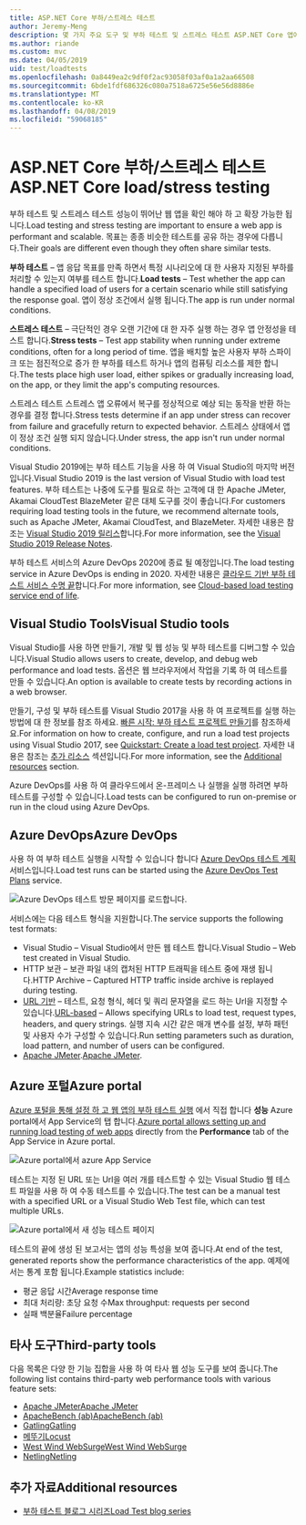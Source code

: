 ```yaml
---
title: ASP.NET Core 부하/스트레스 테스트
author: Jeremy-Meng
description: 몇 가지 주요 도구 및 부하 테스트 및 스트레스 테스트 ASP.NET Core 앱에 대 한 접근 방법에 알아봅니다.
ms.author: riande
ms.custom: mvc
ms.date: 04/05/2019
uid: test/loadtests
ms.openlocfilehash: 0a8449ea2c9df0f2ac93058f03af0a1a2aa66508
ms.sourcegitcommit: 6bde1fdf686326c080a7518a6725e56e56d8886e
ms.translationtype: MT
ms.contentlocale: ko-KR
ms.lasthandoff: 04/08/2019
ms.locfileid: "59068185"
---
```

# <a name="aspnet-core-loadstress-testing"></a><span data-ttu-id="f2db4-103">ASP.NET Core 부하/스트레스 테스트</span><span class="sxs-lookup"><span data-stu-id="f2db4-103">ASP.NET Core load/stress testing</span></span>

<span data-ttu-id="f2db4-104">부하 테스트 및 스트레스 테스트 성능이 뛰어난 웹 앱을 확인 해야 하 고 확장 가능한 됩니다.</span><span class="sxs-lookup"><span data-stu-id="f2db4-104">Load testing and stress testing are important to ensure a web app is performant and scalable.</span></span> <span data-ttu-id="f2db4-105">목표는 종종 비슷한 테스트를 공유 하는 경우에 다릅니다.</span><span class="sxs-lookup"><span data-stu-id="f2db4-105">Their goals are different even though they often share similar tests.</span></span>

<span data-ttu-id="f2db4-106">**부하 테스트** &ndash; 앱 응답 목표를 만족 하면서 특정 시나리오에 대 한 사용자 지정된 부하를 처리할 수 있는지 여부를 테스트 합니다.</span><span class="sxs-lookup"><span data-stu-id="f2db4-106">**Load tests** &ndash; Test whether the app can handle a specified load of users for a certain scenario while still satisfying the response goal.</span></span> <span data-ttu-id="f2db4-107">앱이 정상 조건에서 실행 됩니다.</span><span class="sxs-lookup"><span data-stu-id="f2db4-107">The app is run under normal conditions.</span></span>

<span data-ttu-id="f2db4-108">**스트레스 테스트** &ndash; 극단적인 경우 오랜 기간에 대 한 자주 실행 하는 경우 앱 안정성을 테스트 합니다.</span><span class="sxs-lookup"><span data-stu-id="f2db4-108">**Stress tests** &ndash; Test app stability when running under extreme conditions, often for a long period of time.</span></span> <span data-ttu-id="f2db4-109">앱을 배치할 높은 사용자 부하 스파이크 또는 점진적으로 증가 한 부하를 테스트 하거나 앱의 컴퓨팅 리소스를 제한 합니다.</span><span class="sxs-lookup"><span data-stu-id="f2db4-109">The tests place high user load, either spikes or gradually increasing load, on the app, or they limit the app's computing resources.</span></span>

<span data-ttu-id="f2db4-110">스트레스 테스트 스트레스 앱 오류에서 복구를 정상적으로 예상 되는 동작을 반환 하는 경우를 결정 합니다.</span><span class="sxs-lookup"><span data-stu-id="f2db4-110">Stress tests determine if an app under stress can recover from failure and gracefully return to expected behavior.</span></span> <span data-ttu-id="f2db4-111">스트레스 상태에서 앱이 정상 조건 실행 되지 않습니다.</span><span class="sxs-lookup"><span data-stu-id="f2db4-111">Under stress, the app isn't run under normal conditions.</span></span>

<span data-ttu-id="f2db4-112">Visual Studio 2019에는 부하 테스트 기능을 사용 하 여 Visual Studio의 마지막 버전입니다.</span><span class="sxs-lookup"><span data-stu-id="f2db4-112">Visual Studio 2019 is the last version of Visual Studio with load test features.</span></span> <span data-ttu-id="f2db4-113">부하 테스트는 나중에 도구를 필요로 하는 고객에 대 한 Apache JMeter, Akamai CloudTest BlazeMeter 같은 대체 도구를 것이 좋습니다.</span><span class="sxs-lookup"><span data-stu-id="f2db4-113">For customers requiring load testing tools in the future, we recommend alternate tools, such as Apache JMeter, Akamai CloudTest, and BlazeMeter.</span></span> <span data-ttu-id="f2db4-114">자세한 내용은 참조는 [Visual Studio 2019 릴리스](/visualstudio/releases/2019/release-notes#test-tools)합니다.</span><span class="sxs-lookup"><span data-stu-id="f2db4-114">For more information, see the [Visual Studio 2019 Release Notes](/visualstudio/releases/2019/release-notes#test-tools).</span></span>

<span data-ttu-id="f2db4-115">부하 테스트 서비스의 Azure DevOps 2020에 종료 될 예정입니다.</span><span class="sxs-lookup"><span data-stu-id="f2db4-115">The load testing service in Azure DevOps is ending in 2020.</span></span> <span data-ttu-id="f2db4-116">자세한 내용은 [클라우드 기반 부하 테스트 서비스 수명 끝](https://devblogs.microsoft.com/devops/cloud-based-load-testing-service-eol/)합니다.</span><span class="sxs-lookup"><span data-stu-id="f2db4-116">For more information, see [Cloud-based load testing service end of life](https://devblogs.microsoft.com/devops/cloud-based-load-testing-service-eol/).</span></span>

## <a name="visual-studio-tools"></a><span data-ttu-id="f2db4-117">Visual Studio Tools</span><span class="sxs-lookup"><span data-stu-id="f2db4-117">Visual Studio tools</span></span>

<span data-ttu-id="f2db4-118">Visual Studio를 사용 하면 만들기, 개발 및 웹 성능 및 부하 테스트를 디버그할 수 있습니다.</span><span class="sxs-lookup"><span data-stu-id="f2db4-118">Visual Studio allows users to create, develop, and debug web performance and load tests.</span></span> <span data-ttu-id="f2db4-119">옵션은 웹 브라우저에서 작업을 기록 하 여 테스트를 만들 수 있습니다.</span><span class="sxs-lookup"><span data-stu-id="f2db4-119">An option is available to create tests by recording actions in a web browser.</span></span>

<span data-ttu-id="f2db4-120">만들기, 구성 및 부하 테스트를 Visual Studio 2017을 사용 하 여 프로젝트를 실행 하는 방법에 대 한 정보를 참조 하세요. [빠른 시작: 부하 테스트 프로젝트 만들기](/visualstudio/test/quickstart-create-a-load-test-project?view=vs-2017)를 참조하세요.</span><span class="sxs-lookup"><span data-stu-id="f2db4-120">For information on how to create, configure, and run a load test projects using Visual Studio 2017, see [Quickstart: Create a load test project](/visualstudio/test/quickstart-create-a-load-test-project?view=vs-2017).</span></span> <span data-ttu-id="f2db4-121">자세한 내용은 참조는 [추가 리소스](#additional-resources) 섹션입니다.</span><span class="sxs-lookup"><span data-stu-id="f2db4-121">For more information, see the [Additional resources](#additional-resources) section.</span></span>

<span data-ttu-id="f2db4-122">Azure DevOps를 사용 하 여 클라우드에서 온-프레미스 나 실행을 실행 하려면 부하 테스트를 구성할 수 있습니다.</span><span class="sxs-lookup"><span data-stu-id="f2db4-122">Load tests can be configured to run on-premise or run in the cloud using Azure DevOps.</span></span>

## <a name="azure-devops"></a><span data-ttu-id="f2db4-123">Azure DevOps</span><span class="sxs-lookup"><span data-stu-id="f2db4-123">Azure DevOps</span></span>

<span data-ttu-id="f2db4-124">사용 하 여 부하 테스트 실행을 시작할 수 있습니다 합니다 [Azure DevOps 테스트 계획](/azure/devops/test/load-test/index?view=vsts) 서비스입니다.</span><span class="sxs-lookup"><span data-stu-id="f2db4-124">Load test runs can be started using the [Azure DevOps Test Plans](/azure/devops/test/load-test/index?view=vsts) service.</span></span>

![Azure DevOps 테스트 방문 페이지를 로드합니다.](./load-tests/_static/azure-devops-load-test.png)

<span data-ttu-id="f2db4-126">서비스에는 다음 테스트 형식을 지원합니다.</span><span class="sxs-lookup"><span data-stu-id="f2db4-126">The service supports the following test formats:</span></span>

* <span data-ttu-id="f2db4-127">Visual Studio &ndash; Visual Studio에서 만든 웹 테스트 합니다.</span><span class="sxs-lookup"><span data-stu-id="f2db4-127">Visual Studio &ndash; Web test created in Visual Studio.</span></span>
* <span data-ttu-id="f2db4-128">HTTP 보관 &ndash; 보관 파일 내의 캡처된 HTTP 트래픽을 테스트 중에 재생 됩니다.</span><span class="sxs-lookup"><span data-stu-id="f2db4-128">HTTP Archive &ndash; Captured HTTP traffic inside archive is replayed during testing.</span></span>
* <span data-ttu-id="f2db4-129">[URL 기반](/azure/devops/test/load-test/get-started-simple-cloud-load-test?view=vsts) &ndash; 테스트, 요청 형식, 헤더 및 쿼리 문자열을 로드 하는 Url을 지정할 수 있습니다.</span><span class="sxs-lookup"><span data-stu-id="f2db4-129">[URL-based](/azure/devops/test/load-test/get-started-simple-cloud-load-test?view=vsts) &ndash; Allows specifying URLs to load test, request types, headers, and query strings.</span></span> <span data-ttu-id="f2db4-130">실행 지속 시간 같은 매개 변수를 설정, 부하 패턴 및 사용자 수가 구성할 수 있습니다.</span><span class="sxs-lookup"><span data-stu-id="f2db4-130">Run setting parameters such as duration, load pattern, and number of users can be configured.</span></span>
* <span data-ttu-id="f2db4-131">[Apache JMeter](https://jmeter.apache.org/).</span><span class="sxs-lookup"><span data-stu-id="f2db4-131">[Apache JMeter](https://jmeter.apache.org/).</span></span>

## <a name="azure-portal"></a><span data-ttu-id="f2db4-132">Azure 포털</span><span class="sxs-lookup"><span data-stu-id="f2db4-132">Azure portal</span></span>

<span data-ttu-id="f2db4-133">[Azure 포털을 통해 설정 하 고 웹 앱의 부하 테스트 실행](/azure/devops/test/load-test/app-service-web-app-performance-test?view=vsts) 에서 직접 합니다 **성능** Azure portal에서 App Service의 탭 합니다.</span><span class="sxs-lookup"><span data-stu-id="f2db4-133">[Azure portal allows setting up and running load testing of web apps](/azure/devops/test/load-test/app-service-web-app-performance-test?view=vsts) directly from the **Performance** tab of the App Service in Azure portal.</span></span>

![Azure portal에서 azure App Service](./load-tests/_static/azure-appservice-perf-test.png)

<span data-ttu-id="f2db4-135">테스트는 지정 된 URL 또는 Url을 여러 개를 테스트할 수 있는 Visual Studio 웹 테스트 파일을 사용 하 여 수동 테스트를 수 있습니다.</span><span class="sxs-lookup"><span data-stu-id="f2db4-135">The test can be a manual test with a specified URL or a Visual Studio Web Test file, which can test multiple URLs.</span></span>

![Azure portal에서 새 성능 테스트 페이지](./load-tests/_static/azure-appservice-perf-test-config.png)

<span data-ttu-id="f2db4-137">테스트의 끝에 생성 된 보고서는 앱의 성능 특성을 보여 줍니다.</span><span class="sxs-lookup"><span data-stu-id="f2db4-137">At end of the test, generated reports show the performance characteristics of the app.</span></span> <span data-ttu-id="f2db4-138">예제에서는 통계 포함 됩니다.</span><span class="sxs-lookup"><span data-stu-id="f2db4-138">Example statistics include:</span></span>

* <span data-ttu-id="f2db4-139">평균 응답 시간</span><span class="sxs-lookup"><span data-stu-id="f2db4-139">Average response time</span></span>
* <span data-ttu-id="f2db4-140">최대 처리량: 초당 요청 수</span><span class="sxs-lookup"><span data-stu-id="f2db4-140">Max throughput: requests per second</span></span>
* <span data-ttu-id="f2db4-141">실패 백분율</span><span class="sxs-lookup"><span data-stu-id="f2db4-141">Failure percentage</span></span>

## <a name="third-party-tools"></a><span data-ttu-id="f2db4-142">타사 도구</span><span class="sxs-lookup"><span data-stu-id="f2db4-142">Third-party tools</span></span>

<span data-ttu-id="f2db4-143">다음 목록은 다양 한 기능 집합을 사용 하 여 타사 웹 성능 도구를 보여 줍니다.</span><span class="sxs-lookup"><span data-stu-id="f2db4-143">The following list contains third-party web performance tools with various feature sets:</span></span>

* [<span data-ttu-id="f2db4-144">Apache JMeter</span><span class="sxs-lookup"><span data-stu-id="f2db4-144">Apache JMeter</span></span>](https://jmeter.apache.org/)
* [<span data-ttu-id="f2db4-145">ApacheBench (ab)</span><span class="sxs-lookup"><span data-stu-id="f2db4-145">ApacheBench (ab)</span></span>](https://httpd.apache.org/docs/2.4/programs/ab.html)
* [<span data-ttu-id="f2db4-146">Gatling</span><span class="sxs-lookup"><span data-stu-id="f2db4-146">Gatling</span></span>](https://gatling.io/)
* [<span data-ttu-id="f2db4-147">메뚜기</span><span class="sxs-lookup"><span data-stu-id="f2db4-147">Locust</span></span>](https://locust.io/)
* [<span data-ttu-id="f2db4-148">West Wind WebSurge</span><span class="sxs-lookup"><span data-stu-id="f2db4-148">West Wind WebSurge</span></span>](http://websurge.west-wind.com/)
* [<span data-ttu-id="f2db4-149">Netling</span><span class="sxs-lookup"><span data-stu-id="f2db4-149">Netling</span></span>](https://github.com/hallatore/Netling)

## <a name="additional-resources"></a><span data-ttu-id="f2db4-150">추가 자료</span><span class="sxs-lookup"><span data-stu-id="f2db4-150">Additional resources</span></span>

* [<span data-ttu-id="f2db4-151">부하 테스트 블로그 시리즈</span><span class="sxs-lookup"><span data-stu-id="f2db4-151">Load Test blog series</span></span>](https://blogs.msdn.microsoft.com/charles_sterling/2015/06/01/load-test-series-part-i-creating-web-performance-tests-for-a-load-test/)
